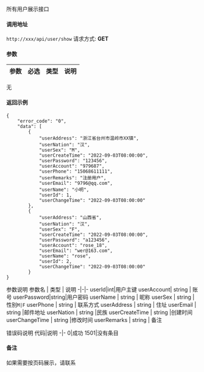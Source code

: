 所有用户展示接口

#### 调用地址
`http://xxx/api/user/show`
请求方式: **GET**

#### 参数
参数 | 必选 | 类型 | 说明
-|-|-|-

无



#### 返回示例
```
{
    "error_code": "0",
    "data": [
        {
            "userAddress": "浙江省台州市温岭市XX镇",
            "userNation": "汉",
            "userSex": "M",
            "userCreateTime": "2022-09-03T08:00:00",
            "userPassword": "123456",
            "userAccount": "979687",
            "userPhone": "15068611111",
            "userRemarks": "注册用户",
            "userEmail": "9796@qq.com",
            "userName": "小明",
            "userId": 1,
            "userChangeTime": "2022-09-03T08:00:00"
        },
        {
            "userAddress": "山西省",
            "userNation": "汉",
            "userSex": "F",
            "userCreateTime": "2022-09-03T08:00:00",
            "userPassword": "a123456",
            "userAccount": "rose_18",
            "userEmail": "wer@163.com",
            "userName": "rose",
            "userId": 2,
            "userChangeTime": "2022-09-03T08:00:00"
        }
}
```
参数说明
参数名 | 类型 | 说明
-|-|-
userId|int|用户主键
userAccount| string | 账号
userPassword|string|用户密码
userName | string | 昵称
userSex | string | 性别`M|F`
userPhone | string | 联系方式
userAddress | string | 住址
userEmail | string |邮件地址
userNation | string |民族
userCreateTime | string |创建时间
userChangeTime | string |修改时间
userRemarks | string | 备注

错误码说明
代码|说明
-|-
0|成功
1501|没有条目

#### 备注
如果需要按页码展示，请联系
